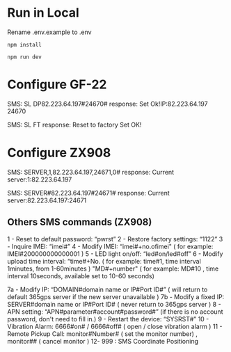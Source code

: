 # Run in Local
Rename .env.example to .env
```
npm install

npm run dev
```

# Configure GF-22
SMS: SL DP82.223.64.197#24670#
response: Set Ok!IP:82.223.64.197 24670

SMS: SL FT
response: Reset to factory Set OK!

# Configure ZX908
SMS: SERVER,1,82.223.64.197,24671,0#
response: Current server:1:82.223.64.197

SMS: SERVER#82.223.64.197#24671#
response: Current server:82.223.64.197:24671

## Others SMS commands (ZX908)
1 - Reset to default password: “pwrst”
2 - Restore factory settings: “1122”
3 - Inquire IMEI: “imei#”
4 - Modify IMEI: “imei#+no.ofimei" ( for example: IMEI#200000000000001 )
5 - LED light on/off: “led#on/led#off”
6 - Modify upload time interval:
    “time#+No. ( for example: time#1, time interval 1minutes, from 1-60minutes )
    "MD#+number" ( for example: MD#10 , time interval 10seconds, available set to 10-60 seconds)

7a - Modify IP: “DOMAIN#domain name or IP#Port ID#” ( will return to default 365gps server if the new server unavailable )
7b - Modify a fixed IP: SERVER#domain name or IP#Port ID# ( never return to 365gps server )
8 - APN setting: “APN#parameter#account#password#” (if there is no account password, don't need to fill in.)
9 - Restart the device: “SYSRST#”
10 - Vibration Alarm: 6666#on# / 6666#off# ( open / close vibration alarm )
11 - Remote Pickup Call: monitor#Number# ( set the monitor number) , monitor## ( cancel monitor )
12- 999 : SMS Coordinate Positioning